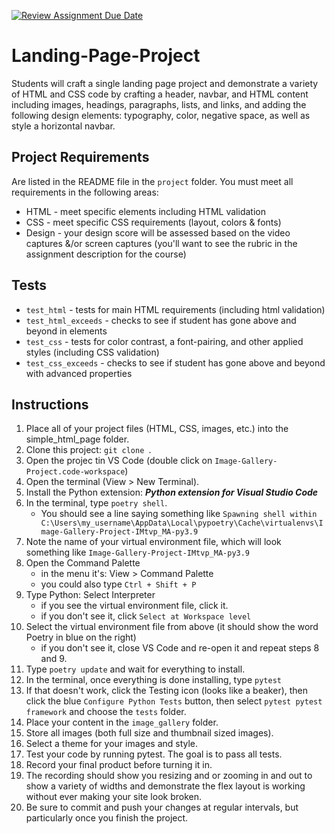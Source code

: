 [![Review Assignment Due Date](https://classroom.github.com/assets/deadline-readme-button-22041afd0340ce965d47ae6ef1cefeee28c7c493a6346c4f15d667ab976d596c.svg)](https://classroom.github.com/a/NqnSIAD9)
# Landing-Page-Project
Students will craft a single landing page project and demonstrate a variety of HTML and CSS code by crafting a header, navbar, and HTML content including images, headings, paragraphs, lists, and links, and adding the following design elements: typography, color, negative space, as well as style a horizontal navbar.

## Project Requirements
Are listed in the README file in the `project` folder.
You must meet all requirements in the following areas:
* HTML - meet specific elements including HTML validation
* CSS - meet specific CSS requirements (layout, colors & fonts)
* Design - your design score will be assessed based on the video captures &/or screen captures (you'll want to see the rubric in the assignment description for the course)

## Tests
* `test_html` - tests for main HTML requirements (including html validation)
* `test_html_exceeds` - checks to see if student has gone above and beyond in elements
* `test_css` - tests for color contrast, a font-pairing, and other applied styles (including CSS validation)
* `test_css_exceeds` - checks to see if student has gone above and beyond with advanced properties

## Instructions
1. Place all of your project files (HTML, CSS, images, etc.) into the simple_html_page folder.
2. Clone this project: `git clone `.
3. Open the projec tin VS Code (double click on `Image-Gallery-Project.code-workspace`)
4. Open the terminal (View > New Terminal).
5. Install the Python extension: ***Python extension for Visual Studio Code***
6. In the terminal, type `poetry shell`.
    - You should see a line saying something like `Spawning shell within C:\Users\my_username\AppData\Local\pypoetry\Cache\virtualenvs\Image-Gallery-Project-IMtvp_MA-py3.9`
7. Note the name of your virtual environment file, which will look something like `Image-Gallery-Project-IMtvp_MA-py3.9`
8. Open the Command Palette 
    - in the menu it's: View > Command Palette
    - you could also type `Ctrl + Shift + P`
9. Type Python: Select Interpreter
    - if you see the virtual environment file, click it.
    - if you don't see it, click `Select at Workspace level`
10. Select the virtual environment file from above (it should show the word Poetry in blue on the right)
    - if you don't see it, close VS Code and re-open it and repeat steps 8 and 9.
11. Type `poetry update` and wait for everything to install.
12. In the terminal, once everything is done installing, type `pytest`
13. If that doesn't work, click the Testing icon (looks like a beaker), then click the blue `Configure Python Tests` button, then select `pytest pytest framework` and choose the `tests` folder.
14. Place your content in the `image_gallery` folder.
15. Store all images (both full size and thumbnail sized images).
16. Select a theme for your images and style.
17. Test your code by running pytest. The goal is to pass all tests.
18. Record your final product before turning it in.
19. The recording should show you resizing and or zooming in and out to show a variety of widths and demonstrate the flex layout is working without ever making your site look broken.
20. Be sure to commit and push your changes at regular intervals, but particularly once you finish the project.
